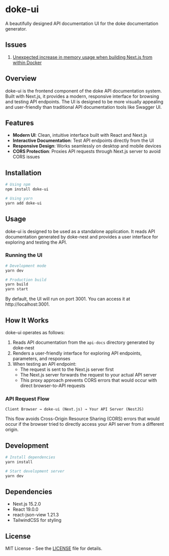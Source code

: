 # doke-ui

A beautifully designed API documentation UI for the doke documentation generator.

## Issues

1. [Unexpected increase in memory usage when building Next.js from within Docker](https://github.com/VVSOGI/doke-ui/issues/62)

## Overview

doke-ui is the frontend component of the doke API documentation system. Built with Next.js, it provides a modern, responsive interface for browsing and testing API endpoints. The UI is designed to be more visually appealing and user-friendly than traditional API documentation tools like Swagger UI.

## Features

- **Modern UI**: Clean, intuitive interface built with React and Next.js
- **Interactive Documentation**: Test API endpoints directly from the UI
- **Responsive Design**: Works seamlessly on desktop and mobile devices
- **CORS Protection**: Proxies API requests through Next.js server to avoid CORS issues

## Installation

```bash
# Using npm
npm install doke-ui

# Using yarn
yarn add doke-ui
```

## Usage

doke-ui is designed to be used as a standalone application. It reads API documentation generated by doke-nest and provides a user interface for exploring and testing the API.

### Running the UI

```bash
# Development mode
yarn dev

# Production build
yarn build
yarn start
```

By default, the UI will run on port 3001. You can access it at http://localhost:3001.

## How It Works

doke-ui operates as follows:

1. Reads API documentation from the `api-docs` directory generated by doke-nest
2. Renders a user-friendly interface for exploring API endpoints, parameters, and responses
3. When testing an API endpoint:
   - The request is sent to the Next.js server first
   - The Next.js server forwards the request to your actual API server
   - This proxy approach prevents CORS errors that would occur with direct browser-to-API requests

### API Request Flow

```
Client Browser → doke-ui (Next.js) → Your API Server (NestJS)
```

This flow avoids Cross-Origin Resource Sharing (CORS) errors that would occur if the browser tried to directly access your API server from a different origin.

## Development

```bash
# Install dependencies
yarn install

# Start development server
yarn dev
```

## Dependencies

- Next.js 15.2.0
- React 19.0.0
- react-json-view 1.21.3
- TailwindCSS for styling

## License

MIT License - See the [LICENSE](../../LICENSE) file for details.
